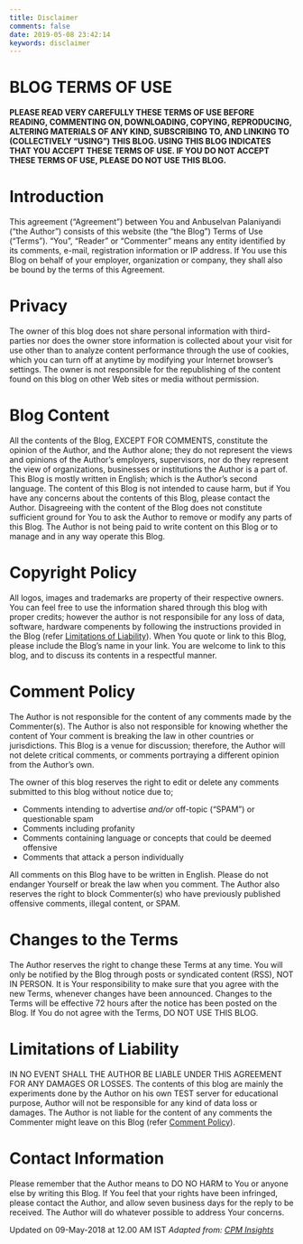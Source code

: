 ```yaml
---
title: Disclaimer
comments: false
date: 2019-05-08 23:42:14
keywords: disclaimer
---
```

# BLOG TERMS OF USE
**PLEASE READ VERY CAREFULLY THESE TERMS OF USE BEFORE READING, COMMENTING ON, DOWNLOADING, COPYING, REPRODUCING, ALTERING MATERIALS OF ANY KIND, SUBSCRIBING TO, AND LINKING TO (COLLECTIVELY “USING”) THIS BLOG. USING THIS BLOG INDICATES THAT YOU ACCEPT THESE TERMS OF USE. IF YOU DO NOT ACCEPT THESE TERMS OF USE, PLEASE DO NOT USE THIS BLOG.**
# Introduction 
This agreement (“Agreement”) between You and Anbuselvan Palaniyandi (“the Author”) consists of this website (the “the Blog”) Terms of Use (“Terms”). “You”, “Reader” or “Commenter” means any entity identified by its comments, e-mail, registration information or IP address. If You use this Blog on behalf of your employer, organization or company, they shall also be bound by the terms of this Agreement.
# Privacy
The owner of this blog does not share personal information with third-parties nor does the owner store information is collected about your visit for use other than to analyze content performance through the use of cookies, which you can turn off at anytime by modifying your Internet browser’s settings. The owner is not responsible for the republishing of the content found on this blog on other Web sites or media without permission.
# Blog Content
All the contents of the Blog, EXCEPT FOR COMMENTS, constitute the opinion of the Author, and the Author alone; they do not represent the views and opinions of the Author’s employers, supervisors, nor do they represent the view of organizations, businesses or institutions the Author is a part of. This Blog is mostly written in English; which is the Author’s second language. The content of this Blog is not intended to cause harm, but if You have any concerns about the contents of this Blog, please contact the Author. Disagreeing with the content of the Blog does not constitute sufficient ground for You to ask the Author to remove or modify any parts of this Blog. The Author is not being paid to write content on this Blog or to manage and in any way operate this Blog.
# Copyright Policy
All logos, images and trademarks are property of their respective owners. You can feel free to use the information shared through this blog with proper credits; however the author is not responsibile for any loss of data, software, hardware compenents by following the instructions provided in the Blog (refer [Limitations of Liability](#limitations-of-liability)).  When You quote or link to this Blog, please include the Blog’s name in your link. You are welcome to link to this blog, and to discuss its contents in a respectful manner.
# Comment Policy
The Author is not responsible for the content of any comments made by the Commenter(s). The Author is also not responsible for knowing whether the content of Your comment is breaking the law in other countries or jurisdictions. This Blog is a venue for discussion; therefore, the Author will not delete critical comments, or comments portraying a different opinion from the Author’s own.

The owner of this blog reserves the right to edit or delete any comments submitted to this blog without notice due to;

- Comments intending to advertise _and/or_ off-topic (“SPAM”) or questionable spam
- Comments including profanity
- Comments containing language or concepts that could be deemed offensive
- Comments that attack a person individually

All comments on this Blog have to be written in English. Please do not endanger Yourself or break the law when you comment. The Author also reserves the right to block Commenter(s) who have previously published offensive comments, illegal content, or SPAM.
# Changes to the Terms
The Author reserves the right to change these Terms at any time. You will only be notified by the Blog through posts or syndicated content (RSS), NOT IN PERSON. It is Your responsibility to make sure that you agree with the new Terms, whenever changes have been announced. Changes to the Terms will be effective 72 hours after the notice has been posted on the Blog. If You do not agree with the Terms, DO NOT USE THIS BLOG.
# Limitations of Liability
IN NO EVENT SHALL THE AUTHOR BE LIABLE UNDER THIS AGREEMENT FOR ANY DAMAGES OR LOSSES. The contents of this blog are mainly the experiments done by the Author on his own TEST server for educational purpose, Author will not be responsible for any kind of data loss or damages. The Author is not liable for the content of any comments the Commenter might leave on this Blog (refer [Comment Policy](#comment-policy)).
# Contact Information
Please remember that the Author means to DO NO HARM to You or anyone else by writing this Blog. If You feel that your rights have been infringed, please contact the Author, and allow seven business days for the reply to be received. The Author will do whatever possible to address Your concerns.

Updated on 09-May-2018 at 12.00 AM IST
_Adapted from: [CPM Insights](https://www.cpminsights.com/disclaimer/)_
